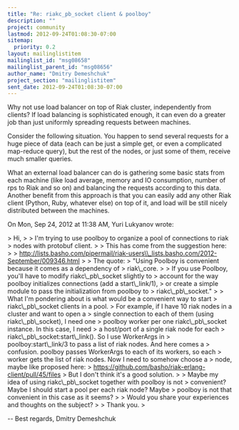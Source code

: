 ```yaml
---
title: "Re: riakc_pb_socket client & poolboy"
description: ""
project: community
lastmod: 2012-09-24T01:08:30-07:00
sitemap:
  priority: 0.2
layout: mailinglistitem
mailinglist_id: "msg08658"
mailinglist_parent_id: "msg08656"
author_name: "Dmitry Demeshchuk"
project_section: "mailinglistitem"
sent_date: 2012-09-24T01:08:30-07:00
---
```



Why not use load balancer on top of Riak cluster, independently from
clients? If load balancing is sophisticated enough, it can even do a
greater job than just uniformly spreading requests between machines.

Consider the following situation. You happen to send several requests for a
huge piece of data (each can be just a simple get, or even a complicated
map-reduce query), but the rest of the nodes, or just some of them, receive
much smaller queries.

What an external load balancer can do is gathering some basic stats from
each machine (like load average, memory and IO consumption, number of rps
to Riak and so on) and balancing the requests according to this data.
Another benefit from this approach is that you can easily add any other
Riak client (Python, Ruby, whatever else) on top of it, and load will be
still nicely distributed between the machines.

On Mon, Sep 24, 2012 at 11:38 AM, Yuri Lukyanov  wrote:

&gt; Hi,
&gt;
&gt; I'm trying to use poolboy to organize a pool of connections to riak
&gt; nodes with protobuf client.
&gt;
&gt; This has come from the suggestion here:
&gt;
&gt; http://lists.basho.com/pipermail/riak-users\\_lists.basho.com/2012-September/009346.html
&gt;
&gt; The quote:
&gt; "Using Poolboy is convenient because it comes as a dependency of
&gt; riak\\_core.
&gt;
&gt; If you use Poolboy, you'll have to modify riakc\\_pb\\_socket slightly to
&gt; account for the way poolboy initializes connections (add a start\\_link/1),
&gt; or create a simple module to pass the initialization from poolboy to
&gt; riakc\\_pb\\_socket."
&gt;
&gt; What I'm pondering about is what would be a convenient way to start
&gt; riakc\\_pb\\_socket clients in a pool.
&gt; For example, if I have 10 riak nodes in a cluster and want to open a
&gt; single connection to each of them (using riakc\\_pb\\_socket), I need one
&gt; poolboy worker per one riakc\\_pb\\_socket instance. In this case, I need
&gt; a host/port of a single riak node for each
&gt; riakc\\_pb\\_socket:start\\_link(). So I use WorkerArgs in
&gt; poolboy:start\\_link/3 to pass a list of riak nodes. And here comes a
&gt; confusion. poolboy passes WorkerArgs to each of its workers, so each
&gt; worker gets the list of riak nodes. Now I need to somehow choose a
&gt; node, maybe like proposed here:
&gt; https://github.com/basho/riak-erlang-client/pull/45/files
&gt; But I don't think it's a good solution.
&gt;
&gt; Maybe my idea of using riakc\\_pb\\_socket together with poolboy is not
&gt; convenient? Maybe I should start a pool per each riak node? Maybe
&gt; poolboy is not that convenient in this case as it seems?
&gt;
&gt; Would you share your experiences and thoughts on the subject?
&gt;
&gt; Thank you.
&gt;


-- 
Best regards,
Dmitry Demeshchuk
